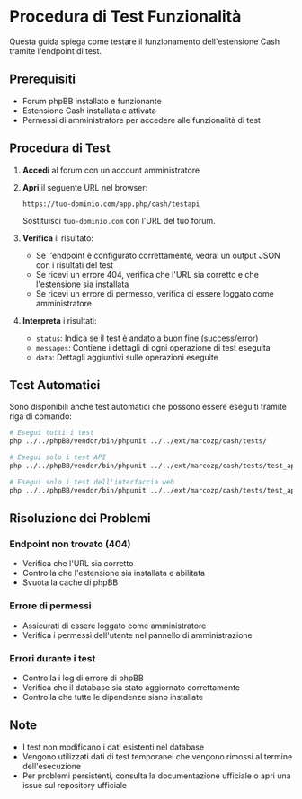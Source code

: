 # Procedura di Test Funzionalità

Questa guida spiega come testare il funzionamento dell'estensione Cash tramite l'endpoint di test.

## Prerequisiti

- Forum phpBB installato e funzionante
- Estensione Cash installata e attivata
- Permessi di amministratore per accedere alle funzionalità di test

## Procedura di Test

1. **Accedi** al forum con un account amministratore

2. **Apri** il seguente URL nel browser:
   ```
   https://tuo-dominio.com/app.php/cash/testapi
   ```
   Sostituisci `tuo-dominio.com` con l'URL del tuo forum.

3. **Verifica** il risultato:
   - Se l'endpoint è configurato correttamente, vedrai un output JSON con i risultati del test
   - Se ricevi un errore 404, verifica che l'URL sia corretto e che l'estensione sia installata
   - Se ricevi un errore di permesso, verifica di essere loggato come amministratore

4. **Interpreta** i risultati:
   - `status`: Indica se il test è andato a buon fine (success/error)
   - `messages`: Contiene i dettagli di ogni operazione di test eseguita
   - `data`: Dettagli aggiuntivi sulle operazioni eseguite

## Test Automatici

Sono disponibili anche test automatici che possono essere eseguiti tramite riga di comando:

```bash
# Esegui tutti i test
php ../../phpBB/vendor/bin/phpunit ../../ext/marcozp/cash/tests/

# Esegui solo i test API
php ../../phpBB/vendor/bin/phpunit ../../ext/marcozp/cash/tests/test_api.php

# Esegui solo i test dell'interfaccia web
php ../../phpBB/vendor/bin/phpunit ../../ext/marcozp/cash/tests/test_api_web.php
```

## Risoluzione dei Problemi

### Endpoint non trovato (404)
- Verifica che l'URL sia corretto
- Controlla che l'estensione sia installata e abilitata
- Svuota la cache di phpBB

### Errore di permessi
- Assicurati di essere loggato come amministratore
- Verifica i permessi dell'utente nel pannello di amministrazione

### Errori durante i test
- Controlla i log di errore di phpBB
- Verifica che il database sia stato aggiornato correttamente
- Controlla che tutte le dipendenze siano installate

## Note

- I test non modificano i dati esistenti nel database
- Vengono utilizzati dati di test temporanei che vengono rimossi al termine dell'esecuzione
- Per problemi persistenti, consulta la documentazione ufficiale o apri una issue sul repository ufficiale
